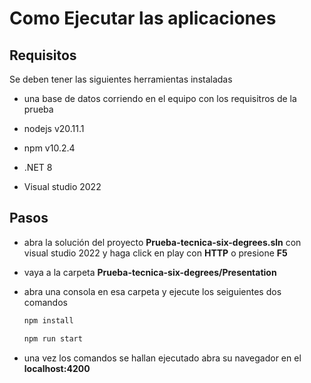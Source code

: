 # Como Ejecutar las aplicaciones

## Requisitos

Se deben tener las siguientes herramientas instaladas 

- una base de datos corriendo en el equipo con los requisitros de la prueba

- nodejs v20.11.1 

- npm v10.2.4

- .NET 8

- Visual studio 2022



## Pasos

- abra la solución del proyecto **Prueba-tecnica-six-degrees.sln** con visual studio 2022 y haga click en play con **HTTP** o presione **F5**

- vaya a la carpeta **Prueba-tecnica-six-degrees/Presentation**

- abra una consola en esa carpeta y ejecute los seiguientes dos comandos
  
  ```bash
  npm install
  ```

  ```bash
  npm run start
  ```

- una vez los comandos se hallan ejecutado abra su navegador en el **localhost:4200**
